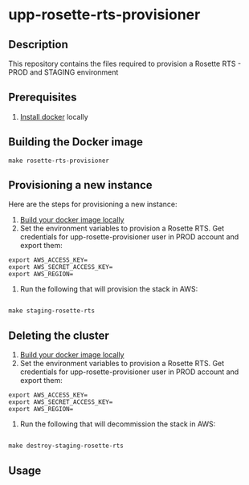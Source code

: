 # upp-rosette-rts-provisioner

## Description

This repository contains the files required to provision a Rosette RTS - PROD and STAGING environment

## Prerequisites

1. [Install docker](https://docs.docker.com/engine/installation/) locally

## Building the Docker image

```
make rosette-rts-provisioner
```

## Provisioning a new instance

Here are the steps for provisioning a new instance:

1. [Build your docker image locally](#building-the-docker-image)
1. Set the environment variables to provision a Rosette RTS. Get credentials for upp-rosette-provisioner user in PROD account and export them:
```
export AWS_ACCESS_KEY=
export AWS_SECRET_ACCESS_KEY=
export AWS_REGION=
```

1. Run the following that will provision the stack in AWS:

```

make staging-rosette-rts

```

## Deleting the cluster

1. [Build your docker image locally](#building-the-docker-image)
1. Set the environment variables to provision a Rosette RTS. Get credentials for upp-rosette-provisioner user in PROD account and export them:

```
export AWS_ACCESS_KEY=
export AWS_SECRET_ACCESS_KEY=
export AWS_REGION=
```

1. Run the following that will decommission the stack in AWS:

```

make destroy-staging-rosette-rts

```

## Usage

